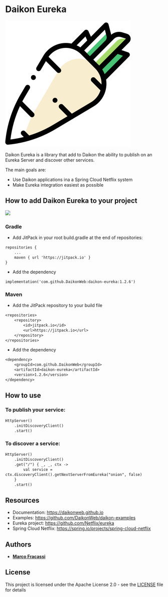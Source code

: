 # Daikon Eureka

![Daikon](./logo.svg)

Daikon Eureka is a library that add to Daikon the ability to publish on an Eureka Server and discover other services.

The main goals are:
* Use Daikon applications ina a Spring Cloud Netflix system
* Make Eureka integration easiest as possible

## How to add Daikon Eureka to your project
[![](https://jitpack.io/v/DaikonWeb/daikon-eureka.svg)](https://jitpack.io/#DaikonWeb/daikon-eureka)

### Gradle
- Add JitPack in your root build.gradle at the end of repositories:
```
repositories {
    ...
    maven { url 'https://jitpack.io' }
}
```
- Add the dependency
```
implementation('com.github.DaikonWeb:daikon-eureka:1.2.6')
```

### Maven
- Add the JitPack repository to your build file 
```
<repositories>
    <repository>
        <id>jitpack.io</id>
        <url>https://jitpack.io</url>
    </repository>
</repositories>
```
- Add the dependency
```
<dependency>
    <groupId>com.github.DaikonWeb</groupId>
    <artifactId>daikon-eureka</artifactId>
    <version>1.2.6</version>
</dependency>
```

## How to use

### To publish your service:
```
HttpServer()
    .initDiscoveryClient()
    .start()
```

### To discover a service:
```
HttpServer()
    .initDiscoveryClient()
    .get("/") { _, _, ctx ->
        val service = ctx.discoveryClient().getNextServerFromEureka("onion", false)       
    }
    .start()
```

## Resources
* Documentation: https://daikonweb.github.io
* Examples: https://github.com/DaikonWeb/daikon-examples
* Eureka project: https://github.com/Netflix/eureka
* Spring Cloud Netflix: https://spring.io/projects/spring-cloud-netflix

## Authors

* **[Marco Fracassi](https://github.com/fracassi-marco)**

## License

This project is licensed under the Apache License 2.0 - see the [LICENSE](LICENSE) file for details

